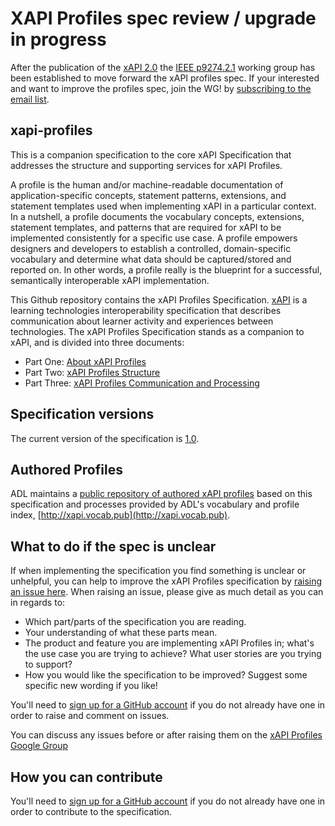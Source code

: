# XAPI Profiles spec review / upgrade in progress

After the publication of the [xAPI 2.0](https://opensource.ieee.org/xapi/xapi-base-standard-documentation) the [IEEE p9274.2.1](https://sagroups.ieee.org/9274-2-1/) working group has been established to move forward the xAPI profiles spec. If your interested and want to improve the profiles spec, join the WG! by [subscribing to the email list](https://sagroups.ieee.org/9274-2-1/subscribe-to-email-list/).

## xapi-profiles
This is a companion specification to the core xAPI Specification that addresses the structure and supporting services for xAPI Profiles.

A profile is the human and/or machine-readable documentation of application-specific concepts, statement patterns, extensions, and statement templates used when implementing xAPI in a particular context. In a nutshell, a profile documents the vocabulary concepts, extensions, statement templates, and patterns that are required for xAPI to be implemented consistently for a specific use case. A profile empowers designers and developers to establish a controlled, domain-specific vocabulary and determine what data should be captured/stored and reported on. In other words, a profile really is the blueprint for a successful, semantically interoperable xAPI implementation.

This Github repository contains the xAPI Profiles Specification. [xAPI](https://github.com/adlnet/xAPI-Spec) is a learning
technologies interoperability specification that describes communication
about learner activity and experiences between technologies. The xAPI Profiles Specification stands as a
companion to xAPI, and is divided into three documents:

* Part One: [About xAPI Profiles](./xapi-profiles-about.md)
* Part Two: [xAPI Profiles Structure](./xapi-profiles-structure.md)
* Part Three: [xAPI Profiles Communication and Processing](./xapi-profiles-communication.md)

## Specification versions

The current version of the specification is
[1.0](https://github.com/DataInteroperability/xapi-profiles).

## Authored Profiles

ADL maintains a [public repository of authored xAPI profiles](https://github.com/adlnet/xapi-authored-profiles) based on this specification and processes provided by ADL's vocabulary and profile index, [http://xapi.vocab.pub](http://xapi.vocab.pub). 

## What to do if the spec is unclear

If when implementing the specification you find something is unclear or
unhelpful, you can help to improve the xAPI Profiles specification by
[raising an issue here](https://github.com/DataInteroperability/xapi-profiles/issues). When
raising an issue, please give as much detail as you can in regards to:

* Which part/parts of the specification you are reading.
* Your understanding of what these parts mean.
* The product and feature you are implementing xAPI Profiles in; what's the use case you
  are trying to achieve? What user stories are you trying to support?
* How you would like the specification to be improved? Suggest some specific new
  wording if you like!

You'll need to [sign up for a GitHub account](https://github.com/signup/free) if
you do not already have one in order to raise and comment on issues.

You can discuss any issues before or after raising them on the
[xAPI Profiles Google Group](https://groups.google.com/a/adlnet.gov/forum/#!forum/xapi-spec)


## How you can contribute

You'll need to [sign up for a GitHub account](https://github.com/signup/free) if
you do not already have one in order to contribute to the specification.

